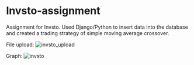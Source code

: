 # Invsto-assignment
Assignment for Invsto.
Used Django/Python to insert data into the database and created a trading strategy of simple moving average crossover.

File upload:
![invsto_upload](https://user-images.githubusercontent.com/53371022/179371175-de90bf06-4b02-4b5a-8a7b-4a254df4a524.png)

Graph:
![invsto](https://user-images.githubusercontent.com/53371022/179371217-f2a40a22-de73-4803-8266-e8978ed91d72.png)
